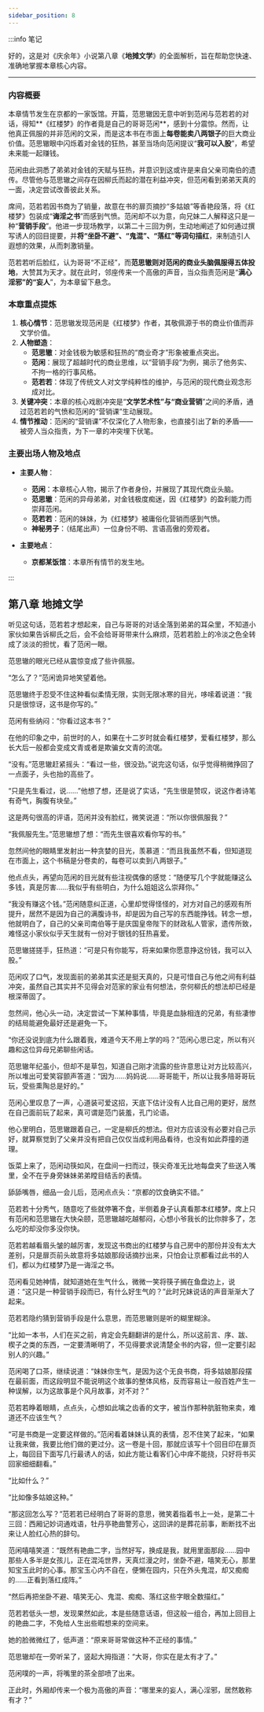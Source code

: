 ```yaml
---
sidebar_position: 8
---
```


:::info 笔记

好的，这是对《庆余年》小说第八章《**地摊文学**》的全面解析，旨在帮助您快速、准确地掌握本章核心内容。

---

### 内容概要

本章情节发生在京都的一家饭馆。开篇，范思辙因无意中听到范闲与范若若的对话，得知**《红楼梦》的作者竟是自己的哥哥范闲**，感到十分震惊。然而，让他真正佩服的并非范闲的文采，而是这本书在市面上**每卷能卖八两银子**的巨大商业价值。范思辙眼中闪烁着对金钱的狂热，甚至当场向范闲提议“**我可以入股**”，希望未来能一起赚钱。

范闲由此洞悉了弟弟对金钱的天赋与狂热，并意识到这或许是来自父亲司南伯的遗传。尽管他与范思辙之间存在因柳氏而起的潜在利益冲突，但范闲看到弟弟天真的一面，决定尝试改善彼此关系。

席间，范若若因书商为了销量，故意在书的扉页摘抄“多姑娘”等香艳段落，将《红楼梦》包装成“**诲淫之书**”而感到气愤。范闲却不以为意，向兄妹二人解释这只是一种“**营销手段**”。他进一步现场教学，以第二十三回为例，生动地阐述了如何通过撰写诱人的回目提要，并**将“坐卧不避”、“鬼混”、“落红”等词句描红**，来制造引人遐想的效果，从而刺激销量。

范若若听后脸红，认为哥哥“不正经”，而**范思辙则对范闲的商业头脑佩服得五体投地**，大赞其为天才。就在此时，邻座传来一个高傲的声音，当众指责范闲是“**满心淫邪”的“妄人**”，为本章留下悬念。

### 本章重点提炼

1.  **核心情节**：范思辙发现范闲是《红楼梦》作者，其敬佩源于书的商业价值而非文学价值。
2.  **人物塑造**：
    *   **范思辙**：对金钱极为敏感和狂热的“商业奇才”形象被重点突出。
    *   **范闲**：展现了超越时代的商业思维，以“营销手段”为例，揭示了他务实、不拘一格的行事风格。
    *   **范若若**：体现了传统文人对文学纯粹性的维护，与范闲的现代商业观念形成对比。
3.  **关键冲突**：本章的核心戏剧冲突是“**文学艺术性”与“商业营销**”之间的矛盾，通过范若若的气愤和范闲的“营销课”生动展现。
4.  **情节推动**：范闲的“营销课”不仅深化了人物形象，也直接引出了新的矛盾——被旁人当众指责，为下一章的冲突埋下伏笔。

### 主要出场人物及地点

*   **主要人物**：
    *   **范闲**：本章核心人物，揭示了作者身份，并展现了其现代商业头脑。
    *   **范思辙**：范闲的异母弟弟，对金钱极度痴迷，因《红楼梦》的盈利能力而崇拜范闲。
    *   **范若若**：范闲的妹妹，为《红楼梦》被庸俗化营销而感到气愤。
    *   **神秘男子**：（结尾出声）一位身份不明、言语高傲的旁观者。

*   **主要地点**：
    *   **京都某饭馆**：本章所有情节的发生地。

:::

## 第八章 **地摊文学**

听见这句话，范若若才想起来，自己与哥哥的对话全落到弟弟的耳朵里，不知道小家伙如果告诉柳氏之后，会不会给哥哥带来什么麻烦，范若若脸上的冷淡之色全转成了淡淡的担忧，看了范闲一眼。

范思辙的眼光已经从震惊变成了些许佩服。

“怎么了？”范闲诡异地笑望着他。

范思辙终于忍受不住这种看似柔情无限，实则无限冰寒的目光，哆嗦着说道：“我只是很惊讶，这书是你写的。”

范闲有些纳闷：“你看过这本书？”

在他的印象之中，前世时的人，如果在十二岁时就会看红楼梦，爱看红楼梦，那么长大后一般都会变成文青或者是欺骗女文青的流氓。

“没有。”范思辙赶紧摇头：“看过一些，很没劲。”说完这句话，似乎觉得稍微挣回了一点面子，头也抬的高些了。

“只是先生看过，说……”他想了想，还是说了实话，“先生很是赞叹，说这作者诗笔有奇气，胸腹有块垒。”

这是两句很高的评语，范闲并没有脸红，微笑说道：“所以你很佩服我？”

“我佩服先生。”范思辙想了想：“而先生很喜欢看你写的书。”

忽然间他的眼睛里发射出一种贪婪的目光，羡慕道：“而且我虽然不看，但知道现在市面上，这个书稿是分卷卖的，每卷可以卖到八两银子。”

他点点头，再望向范闲的目光就有些注视偶像的感觉：“随便写几个字就能赚这么多钱，真是厉害……我似乎有些明白，为什么姐姐这么崇拜你。”

“我没有赚这个钱。”范闲随意纠正道，心里却觉得怪怪的，对方对自己的感观有所提升，居然不是因为自己的满腹诗书，却是因为自己写的东西能挣钱。转念一想，他就明白了，自己的父亲司南伯等于是庆国皇帝陛下的财政私人管家，遗传所致，难怪这小家伙似乎天生就有一份对于银钱的狂热喜爱。

范思辙搓搓手，狂热道：“可是只有你能写，将来如果你愿意挣这份钱，我可以入股。”

范闲叹了口气，发现面前的弟弟其实还是挺天真的，只是可惜自己与他之间有利益冲突，虽然自己其实并不见得会对范家的家业有何想法，奈何柳氏的想法却已经是根深蒂固了。

忽然间，他心头一动，决定尝试一下某种事情，毕竟是血脉相连的兄弟，有些凄惨的结局能避免最好还是避免一下。

“你还没说到底为什么跟着我，难道今天不用上学的吗？”范闲心思已定，所以有兴趣和这位异母兄弟聊些闲话。

范思辙年纪虽小，但却不是草包，知道自己刚才流露的些许意思让对方比较高兴，所以堆出可爱笑容颤声答道：“因为……妈妈说……哥哥能干，所以让我多陪哥哥玩玩，受些熏陶总是好的。”

范闲心里叹息了一声，心道装可爱这招，天底下估计没有人比自己用的更好，居然在自己面前玩了起来，真可谓是范门装羞，孔门论语。

他心里明白，范思辙跟着自己，一定是柳氏的想法。但对方应该没有必要对自己示好，就算察觉到了父亲并没有把自己仅仅当成利用品看待，也没有如此莽撞的道理。

饭菜上来了，范闲动筷如风，在盘间一扫而过，筷尖奇准无比地每盘夹了些送入嘴里，全不在乎身旁妹妹弟弟瞠目结舌的表情。

舔舔嘴唇，细品一会儿后，范闲点点头：“京都的饮食确实不错。”

范若若十分秀气，随意吃了些就停箸不食，半侧着身子认真看那本红楼梦。席上只有范闲和范思辙在大快朵颐，范思辙越吃越郁闷，心想小爷我长的比你胖多了，怎么吃的却没你多没你快。

范若若越看眉头皱的越厉害，发现这书商出的红楼梦与自己房中的那份并没有太大差别，只是扉页前头故意将多姑娘那段话摘抄出来，只怕会让京都看过此书的人们，都以为红楼梦乃是一诲淫之书。

范闲看见她神情，就知道她在生气什么，微微一笑将筷子搁在鱼盘边上，说道：“这只是一种营销手段而已，有什么好生气的？”此时兄妹说话的声音渐渐大了起来。

范若若隐约猜到营销手段是什么意思，而范思辙则是听的糊里糊涂。

“比如一本书，人们在买之前，肯定会先翻翻讲的是什么，所以这前言、序、跋、楔子之类的东西，一定要清晰明了，不见得要求说清楚全书的内容，但一定要引起别人的兴趣。”

范闲喝了口茶，继续说道：“妹妹你生气，是因为这个无良书商，将多姑娘那段摆在最前面，而这段明显不能说明这个故事的整体风格，反而容易让一般百姓产生一种误解，以为这故事是个风月故事，对不对？”

范若若睁着眼睛，点点头，心想如此噙之齿香的文字，被当作那种肮脏物来卖，难道还不应该生气？

“可是书商是一定要这样做的。”范闲看着妹妹认真的表情，忍不住笑了起来，“如果让我来做，我要比他们做的更过分。这一卷是十回，那就应该写十个回目印在扉页上，每回目下面写几行最诱人的话，如此方能让看客们心中痒不能挠，只好将书买回家细细翻看。”

“比如什么？”

“比如像多姑娘这种。”

“那这回怎么写？”范若若已经明白了哥哥的意思，微笑着指着书上一处，是第二十三回：西厢记妙词通戏语，牡丹亭艳曲警芳心，这回讲的是葬花前事，断断找不出来让人脸红心热的辞句。

范闲嘻嘻笑道：“既然有艳曲二字，当然好写，换成是我，就用里面那段……园中那些人多半是女孩儿，正在混沌世界，天真烂漫之时，坐卧不避，嘻笑无心，那里知宝玉此时的心事。那宝玉心内不自在，便懒在园内，只在外头鬼混，却又痴痴的……正看到落红成阵。”

“然后再把坐卧不避、嘻笑无心、鬼混、痴痴、落红这些字眼全数描红。”

范若若低头一想，发现果然如此，本是些随意话语，但这般一组合，再加上回目上的艳曲二字，不免给人生出些暇想来的空间来。

她的脸微微红了，低声道：“原来哥哥常做这种不正经的事情。”

范思辙却在一旁听呆了，竖起大拇指道：“大哥，你实在是太有才了。”

范闲噗的一声，将嘴里的茶全部喷了出来。

正此时，外厢却传来一个极为高傲的声音：“哪里来的妄人，满心淫邪，居然敢称有才？”

